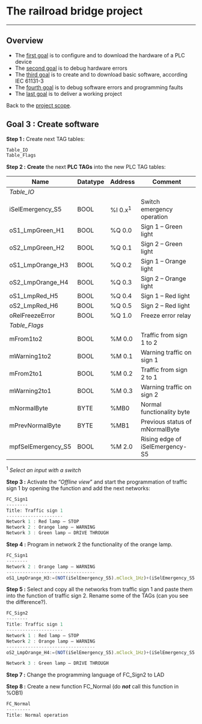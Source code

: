 # The railroad bridge project
_____________________________________
## Overview
-   The [first goal](../Ex02/Subchapter04_01.md) is to configure and to download the hardware of a PLC device
-   The [second goal](../Ex02/Subchapter04_02.md) is to debug hardware errors
-   The [third goal](../Ex02/Subchapter04_03.md) is to create and to download basic software, according IEC 61131-3
-   The [fourth goal](../Ex02/Subchapter04_04.md) is to debug software errors and programming faults
-   The [last goal](../Ex02/Subchapter04_05.md) is to deliver a working project

Back to the [project scope](../Ex02/Subchapter04.md).

## Goal 3 : Create software
**Step 1 :** Create next TAG tables:

```javascript
Table_IO
Table_Flags
```

**Step 2 :** **Create** the next **PLC TAGs** into the new PLC TAG tables:

| **Name**           | **Datatype** | **Address** | **Comment**                     |
|--------------------|--------------|-------------|---------------------------------|
| *Table_IO*         |              |             |                                 |
| iSelEmergency_S5   | BOOL         | %I 0.x<sup>1</sup>  | Switch emergency operation      |
| oS1_LmpGreen_H1    | BOOL         | %Q 0.0      | Sign 1 – Green light            |
| oS2_LmpGreen_H2    | BOOL         | %Q 0.1      | Sign 2 – Green light            |
| oS1_LmpOrange_H3   | BOOL         | %Q 0.2      | Sign 1 – Orange light           |
| oS2_LmpOrange_H4   | BOOL         | %Q 0.3      | Sign 2 – Orange light           |
| oS1_LmpRed_H5      | BOOL         | %Q 0.4      | Sign 1 – Red light              |
| oS2_LmpRed_H6      | BOOL         | %Q 0.5      | Sign 2 – Red light              |
| oRelFreezeError    | BOOL         | %Q 1.0       | Freeze error relay              |
| *Table_Flags*      |              |             |                                 |
| mFrom1to2          | BOOL         | %M 0.0      | Traffic from sign 1 to 2        |
| mWarning1to2       | BOOL         | %M 0.1      | Warning traffic on sign 1       |
| mFrom2to1          | BOOL         | %M 0.2      | Traffic from sign 2 to 1        |
| mWarning2to1       | BOOL         | %M 0.3      | Warning traffic on sign 2       |
| mNormalByte        | BYTE         | %MB0        | Normal functionality byte       |
| mPrevNormalByte    | BYTE         | %MB1        | Previous status of mNormalByte  |
| mpfSelEmergency_S5 | BOOL         | %M 2.0      | Rising edge of iSelEmergency-S5 |

<sup>1</sup> *Select an input with a switch*

**Step 3 :** Activate the “*Offline view*” and start the programmation of traffic sign 1 by opening the function and add the next networks:

```javascript
FC_Sign1
--------
Title: Traffic sign 1
---------------------
Network 1 : Red lamp – STOP
Network 2 : Orange lamp – WARNING
Network 3 : Green lamp – DRIVE THROUGH
```

**Step 4 :** Program in network 2 the functionality of the orange lamp.

```javascript
FC_Sign1
--------
Network 2 : Orange lamp – WARNING
---------------------------------
oS1_LmpOrange_H3:=(NOT(iSelEmergency_S5).mClock_1Hz)+(iSelEmergency_S5.mWarning1to2)
```
**Step 5 :** Select and copy all the networks from traffic sign 1 and paste them into the function of traffic sign 2. Rename some of the TAGs (can you see the difference?).

```javascript
FC_Sign2
--------
Title: Traffic sign 1
---------------------
Network 1 : Red lamp – STOP
Network 2 : Orange lamp – WARNING
---------------------------------
oS2_LmpOrange_H4:=(NOT(iSelEmergency_S5).mClock_1Hz)+(iSelEmergency_S5.mWarning2to1)

Network 3 : Green lamp – DRIVE THROUGH
```

**Step 7 :** Change the programming language of FC_Sign2 to LAD

**Step 8 :** Create a new function FC_Normal (do *__not__* call this function in %OB1)

```javascript
FC_Normal
---------
Title: Normal operation
```
